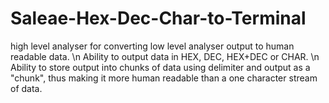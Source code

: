# Saleae-Hex-Dec-Char-to-Terminal
high level analyser for converting low level analyser output to human readable data. \n
Ability to output data in HEX, DEC, HEX+DEC or CHAR. \n
Ability to store output into chunks of data using delimiter and output as a "chunk", thus making it more human readable than a one character stream of data.
